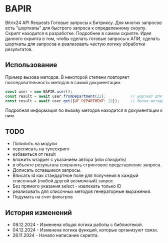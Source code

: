 # BAPIR

Bitrix24 API Requests
Готовые запросы к Битриксу. Для многих запросов есть "шорткаты" для быстрого запроса к определенному скоупу.
Скрипт находится в разработке. Подробнее в самом скрипте.
Идея данного скрипта в том, чтобы сделать готовые запросы к АПИ, сделать шорткаты для запросов и реализовать частую логику обработки результатов.

## Использование

Пример вызова методов. В некоторой степени повторяет последовательность методов в самой документации.
```js
const user = new BAPIR.user();
const result = await user.fromDepartment(22);           // шорткат для выборки пользователей из отдела
const result = await user.get({UF_DEPARTMENT: 22});     // Вызов метода напрямую. Результат аналогичен предыдущему.
```
Подробная информация по вызову методов находится в документации к ним.

## TODO

- Попилить на модули
- переписать на тупескрипт
- избавиться от result
- вложить wrapper с указанием автора (или спиздить)
- в объекте результата сохранять стринговое представление запроса.
- Дописать оставшиеся запросы.
- Вписать id как стандартное поле для получения в каждый списочный (любой другой возможный) запрос
- Без прямого указания select - извлекать только ID
- реализовать для списочных методов генераторные выражения.
- Подумать на счет фильтров


## История изменений

- 09.12.2024 - Изменена общая логика работы с библиотекой.
- 04.12.2024 - Изменена логика функций, которые организуют связи.
- 28.11.2024 - Начало написание скрипта.
